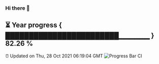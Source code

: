 ### Hi there 👋
⏳ Year progress { ████████████████████████▁▁▁▁▁▁ } 82.26 %
---
⏰ Updated on Thu, 28 Oct 2021 06:19:04 GMT
![Progress Bar CI](https://github.com/liununu/liununu/workflows/Progress%20Bar%20CI/badge.svg)
